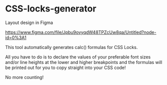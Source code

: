 # CSS-locks-generator

Layout design in Figma

https://www.figma.com/file/Jpbu9ovyqdW48TPZcUw8qa/Untitled?node-id=0%3A1


This tool automatically generates calc() formulas for CSS Locks.

All you have to do is to declare the values of your preferable font sizes and/or line heights at the lower and higher breakpoints and the formulas will be printed out for you to copy straight into your CSS code!

No more counting!